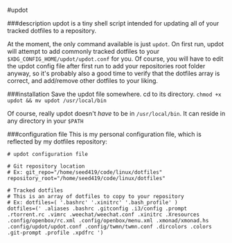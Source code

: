 #updot

###description
updot is a tiny shell script intended for updating all of your tracked dotfiles to a repository.

At the moment, the only command available is just ``updot``.  On first run, updot will attempt to add commonly tracked dotfiles
to your ``$XDG_CONFIG_HOME/updot/updot.conf`` for you.  Of course, you will have to edit the updot config file after first run to 
add your repositories root folder anyway, so it's probably also a good time to verify that the dotfiles array is correct, and add/remove 
other dotfiles to your liking.

###installation
Save the updot file somewhere.  cd to its directory.  ``chmod +x updot && mv updot /usr/local/bin``

Of course, really updot doesn't *have* to be in ``/usr/local/bin``.  It can reside in any directory in your ``$PATH``

###configuration file
This is my personal configuration file, which is reflected by my dotfiles repository:

    # updot configuration file
    
    # Git repository location
    # Ex: git_repo="/home/seed419/code/linux/dotfiles"
    repository_root="/home/seed419/code/linux/dotfiles"
    
    # Tracked dotfiles
    # This is an array of dotfiles to copy to your repository
    # Ex: dotfiles=( '.bashrc' '.xinitrc' '.bash_profile' )
    dotfiles=(' .aliases .bashrc .gitconfig .i3/config .prompt .rtorrent.rc .vimrc .weechat/weechat.conf .xinitrc .Xresources .config/openbox/rc.xml .config/openbox/menu.xml .xmonad/xmonad.hs .config/updot/updot.conf .config/twmn/twmn.conf .dircolors .colors .git-prompt .profile .xpdfrc ')



